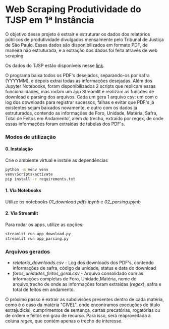 # Web Scraping Produtividade do TJSP em 1ª Instância

O objetivo desse projeto é extrair e estruturar os dados dos relatórios públicos de produtividade divulgados mensalmente pelo Tribunal de Justiça de São Paulo. Esses dados são disponibilizados em formato PDF, de maneira não estruturada, e a extração dos dados foi feita através de web scraping.

Os dados do TJSP estão disponíveis nesse [link](https://www.tjsp.jus.br/produtividadeweb/).

O programa baixa todos os PDF's desejados, separando-os por safra (YYYYMM), e depois extrai todas as informações desejadas. Além dos Jupyter Notebooks, foram disponibilizados 2 scripts que replicam essas funcionalidades, mas rodam um app Streamlit e realizam as funções de download e parsing dos arquivos. Cada um gera 1 arquivo csv: um com o log dos downloads para registrar sucessos, falhas e evitar que PDF's já existentes sejam baixados novamente, e outro com os dados já estruturados, contendo as informações de Foro, Unidade, Matéria, Safra, Total de Feitos em Andamento', além do trecho, extraído por regex, de onde essas informações foram extraídas de tabelas dos PDF's.

### **Modos de utilização**

#### 0. Instalação 
Crie o ambiente virtual e instale as dependências

```bash
python -m venv venv
venv\Scripts\activate
pip install -r requirements.txt
```

#### 1. Via Notebooks
Utilize os notebooks *01_download pdfs.ipynb* e *02_parsing.ipynb*

#### 2. Via Streamlit
Para rodar os apps, utilize as opções:

```bash
streamlit run app_download.py
streamlit run app_parsing.py
```

### **Arquivos gerados**
- *relatorio_downloads.csv* - Log dos downloads dos PDF's, contendo informações de safra, código da unidade, status e data do download
- *foros_unidades_feitos_geral.csv* - Arquivo consolidado com as informações completas de Foro, Unidade,Matéria, nome do arquivo,trecho de onde as informações foram extraídas (*regex*), safra e total de feitos em andamento.

O próximo passo é extrair as subdivisões presentes dentro de cada matéria, como é o caso da matéria "CIVEL", onde encontramos execuções de título extrajudicial, cumprimentos de sentença, cartas precatórias, rogatórias ou de ordem e feitos em grau de recurso. Para isso, será reaproveitada a coluna *regex*, que contém apenas o trecho de interesse.


